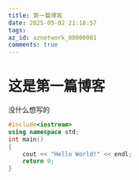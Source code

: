 ```yaml
---
title: 第一篇博客
date: 2025-05-02 21:18:57
tags: 
az_id: aznetwork_00000001
comments: true
---
```

# 这是第一篇博客
没什么想写的
```c++
#include<iostream>
using namespace std;
int main()
{
    cout << "Hello World!" << endl;
    return 0;
}
```